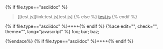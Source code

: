 {% if file.type=="asciidoc" %}
> [[test.js]]link:test.js[test.js]
{% else %}
> <a id="test.js" href="test.js">test.js</a>
{% endif %}

{% if file.type=="asciidoc" %}++++{% endif %}
{%ace edit="", check="", theme="", lang="javascript" %}
foo;
bar;
baz;

{%endace%}
{% if file.type=="asciidoc" %}++++{% endif %}
